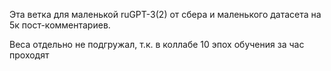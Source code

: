 Эта ветка для маленькой ruGPT-3(2) от сбера и маленького датасета на 5к пост-комментариев. 


Веса отдельно не подгружал, т.к. в коллабе 10 эпох обучения за час проходят
